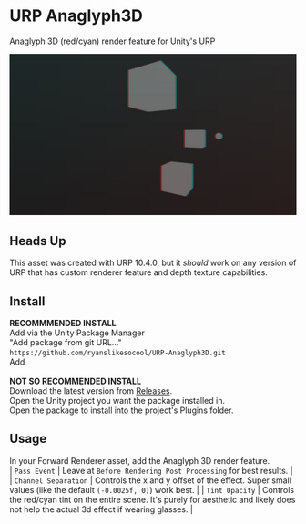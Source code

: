# URP Anaglyph3D
 Anaglyph 3D (red/cyan) render feature for Unity's URP

![Sample Image](images~/sample.jpg)

## Heads Up
This asset was created with URP 10.4.0, but it *should* work on any version of URP that has custom renderer feature and depth texture capabilities.

## Install
**RECOMMMENDED INSTALL**\
Add via the Unity Package Manager\
"Add package from git URL..."\
`https://github.com/ryanslikesocool/URP-Anaglyph3D.git`\
Add\
\
**NOT SO RECOMMENDED INSTALL**\
Download the latest version from [Releases](https://github.com/ryanslikesocool/URP-Anaglyph3D/releases).\
Open the Unity project you want the package installed in.\
Open the package to install into the project's Plugins folder.

## Usage
In your Forward Renderer asset, add the Anaglyph 3D render feature.\
| `Pass Event` | Leave at `Before Rendering Post Processing` for best results. |
| `Channel Separation` | Controls the x and y offset of the effect.  Super small values (like the default `(-0.0025f, 0)`) work best. |
| `Tint Opacity` | Controls the red/cyan tint on the entire scene.  It's purely for aesthetic and likely does not help the actual 3d effect if wearing glasses. |
